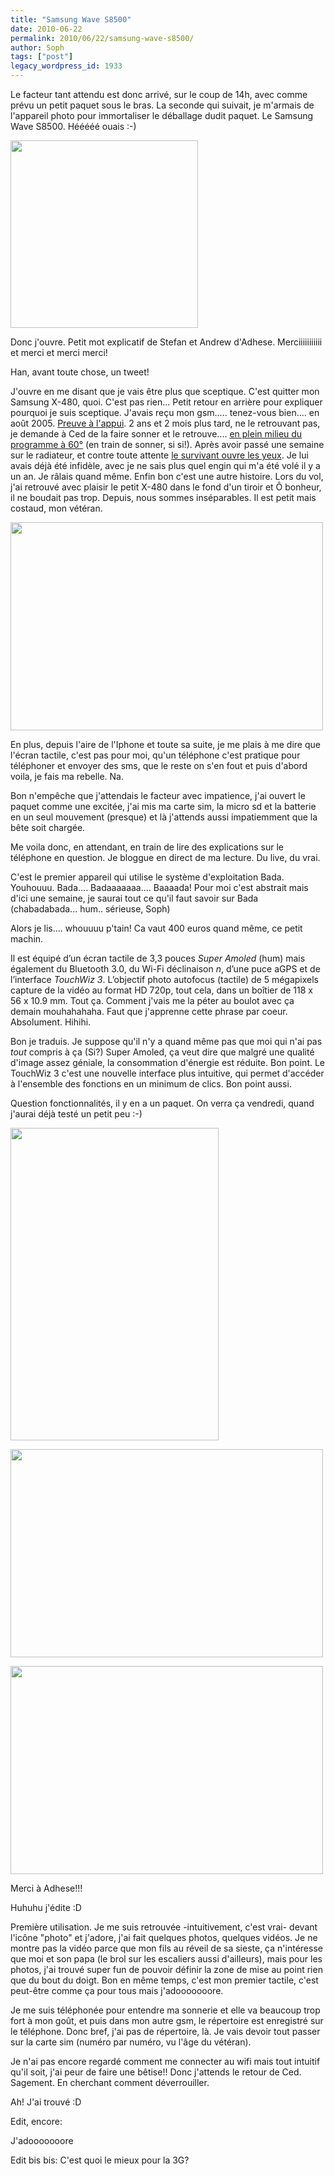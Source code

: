 ```yaml
---
title: "Samsung Wave S8500"
date: 2010-06-22
permalink: 2010/06/22/samsung-wave-s8500/
author: Soph
tags: ["post"]
legacy_wordpress_id: 1933
---
```


Le facteur tant attendu est donc arrivé, sur le coup de 14h, avec comme prévu un petit paquet sous le bras. La seconde qui suivait, je m'armais de l'appareil photo pour immortaliser le déballage dudit paquet. Le Samsung Wave S8500. Hééééé ouais :-)

<a rel="attachment wp-att-1946" href="http://64k.be/2010/06/22/samsung-wave-s8500/593_o/"><img class="alignnone size-medium wp-image-1946" title="593_o" src="https://64k.be/wp-content/uploads/2010/06/593_o-300x300.jpg" alt="" width="300" height="300" /></a>

<!-- excerpt -->

Donc j'ouvre. Petit mot explicatif de Stefan et Andrew d'Adhese. Merciiiiiiiiiii et merci et merci merci!

Han, avant toute chose, un tweet!

J'ouvre en me disant que je vais être plus que sceptique. C'est quitter mon Samsung X-480, quoi. C'est pas rien... Petit retour en arrière pour expliquer pourquoi je suis sceptique. J'avais reçu mon gsm..... tenez-vous bien.... en août 2005. [Preuve à l'appui](http://64k.be/2005/08/03/samsung-x-480/). 2 ans et 2 mois plus tard, ne le retrouvant pas, je demande à Ced de la faire sonner et le retrouve.... [en plein milieu du programme à 60°](http://64k.be/2007/10/04/quelquun-a-une-idee/) (en train de sonner, si si!). Après avoir passé une semaine sur le radiateur, et contre toute attente [le survivant ouvre les yeux](http://64k.be/2007/10/10/un-miracle/). Je lui avais déjà été infidèle, avec je ne sais plus quel engin qui m'a été volé il y a un an. Je râlais quand même. Enfin bon c'est une autre histoire. Lors du vol, j'ai retrouvé avec plaisir le petit X-480 dans le fond d'un tiroir et Ô bonheur, il ne boudait pas trop. Depuis, nous sommes inséparables. Il est petit mais costaud, mon vétéran.

<a rel="attachment wp-att-1937" href="http://64k.be/2010/06/22/samsung-wave-s8500/4724411612_7dc84c368a/"><img class="alignnone size-full wp-image-1937" title="4724411612_7dc84c368a" src="https://64k.be/wp-content/uploads/2010/06/4724411612_7dc84c368a.jpg" alt="" width="500" height="333" /></a>

En plus, depuis l'aire de l'Iphone et toute sa suite, je me plais à me dire que l'écran tactile, c'est pas pour moi, qu'un téléphone c'est pratique pour téléphoner et envoyer des sms, que le reste on s'en fout et puis d'abord voila, je fais ma rebelle. Na.

Bon n'empêche que j'attendais le facteur avec impatience, j'ai ouvert le paquet comme une excitée, j'ai mis ma carte sim, la micro sd et la batterie en un seul mouvement (presque) et là j'attends aussi impatiemment que la bête soit chargée.

Me voila donc, en attendant, en train de lire des explications sur le téléphone en question. Je bloggue en direct de ma lecture. Du live, du vrai.

C'est le premier appareil qui utilise le système d'exploitation Bada. Youhouuu. Bada.... Badaaaaaaa.... Baaaada! Pour moi c'est abstrait mais d'ici une semaine, je saurai tout ce qu'il faut savoir sur Bada (chabadabada... hum.. sérieuse, Soph)

Alors je lis.... whouuuu p'tain! Ca vaut 400 euros quand même, ce petit machin.

Il est équipé d’un écran tactile de 3,3 pouces _Super Amoled_ (hum) mais également  du Bluetooth 3.0, du Wi-Fi déclinaison _n_, d’une puce aGPS et de  l’interface _TouchWiz 3_. L’objectif photo autofocus (tactile) de 5  mégapixels capture de la vidéo au format HD 720p, tout cela, dans un  boîtier de 118 x 56 x 10.9 mm. Tout ça. Comment j'vais me la péter au boulot avec ça demain mouhahahaha. Faut que j'apprenne cette phrase par coeur. Absolument. Hihihi.

Bon je traduis. Je suppose qu'il n'y a quand même pas que moi qui n'ai pas _tout_ compris à ça (Si?) Super Amoled, ça veut dire que malgré une qualité d'image assez géniale, la consommation d'énergie est réduite. Bon point. Le TouchWiz 3 c'est une nouvelle interface plus intuitive, qui permet d'accéder à l'ensemble des fonctions en un minimum de clics. Bon point aussi.

Question fonctionnalités, il y en a un paquet. On verra ça vendredi, quand j'aurai déjà testé un petit peu :-)

<a rel="attachment wp-att-1935" href="http://64k.be/2010/06/22/samsung-wave-s8500/4724410372_6f68e45531/"><img class="alignnone size-full wp-image-1935" title="4724410372_6f68e45531" src="https://64k.be/wp-content/uploads/2010/06/4724410372_6f68e45531.jpg" alt="" width="333" height="500" /></a>

<a rel="attachment  wp-att-1938" href="http://64k.be/2010/06/22/samsung-wave-s8500/4724411062_e7a0c12737-2/"><img class="alignnone size-full  wp-image-1938" title="4724411062_e7a0c12737" src="https://64k.be/wp-content/uploads/2010/06/4724411062_e7a0c127371.jpg" alt="" width="500" height="333" /></a>

<a rel="attachment  wp-att-1934" href="http://64k.be/2010/06/22/samsung-wave-s8500/4724412080_fdf8e8eced/"><img class="alignnone size-full  wp-image-1934" title="4724412080_fdf8e8eced" src="https://64k.be/wp-content/uploads/2010/06/4724412080_fdf8e8eced.jpg" alt="" width="500" height="333" /></a>

Merci à Adhese!!!

Huhuhu j'édite :D

Première utilisation. Je me suis retrouvée -intuitivement, c'est vrai- devant l'icône "photo" et j'adore, j'ai fait quelques photos, quelques vidéos. Je ne montre pas la vidéo parce que mon fils au réveil de sa sieste, ça n'intéresse que moi et son papa (le brol sur les escaliers aussi d'ailleurs), mais pour les photos, j'ai trouvé super fun de pouvoir définir la zone de mise au point rien que du bout du doigt. Bon en même temps, c'est mon premier tactile, c'est peut-être comme ça pour tous mais j'adooooooore.

Je me suis téléphonée pour entendre ma sonnerie et elle va beaucoup trop fort à mon goût, et puis dans mon autre gsm, le répertoire est enregistré sur le téléphone. Donc bref, j'ai pas de répertoire, là. Je vais devoir tout passer sur la carte sim (numéro par numéro, vu l'âge du vétéran).

Je n'ai pas encore regardé comment me connecter au wifi mais tout intuitif qu'il soit, j'ai peur de faire une bêtise!! Donc j'attends le retour de Ced. Sagement. En cherchant comment déverrouiller.

Ah! J'ai trouvé :D

Edit, encore:

J'adooooooore

Edit bis bis: C'est quoi le mieux pour la 3G?
